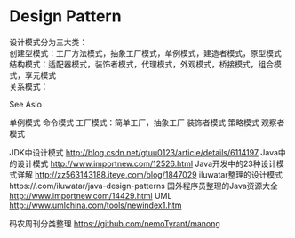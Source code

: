 Design Pattern
===

设计模式分为三大类：  
创建型模式：工厂方法模式，抽象工厂模式，单例模式，建造者模式，原型模式  
结构模式：适配器模式，装饰者模式，代理模式，外观模式，桥接模式，组合模式，享元模式  
关系模式：





See Aslo  

单例模式
命令模式
工厂模式：简单工厂，抽象工厂
装饰者模式
策略模式
观察者模式

JDK中设计模式
http://blog.csdn.net/gtuu0123/article/details/6114197
Java中的设计模式
http://www.importnew.com/12526.html
Java开发中的23种设计模式详解
http://zz563143188.iteye.com/blog/1847029
iluwatar整理的设计模式
https://.com/iluwatar/java-design-patterns
国外程序员整理的Java资源大全
http://www.importnew.com/14429.html
UML
http://www.umlchina.com/tools/newindex1.htm

码农周刊分类整理
https://github.com/nemoTyrant/manong
